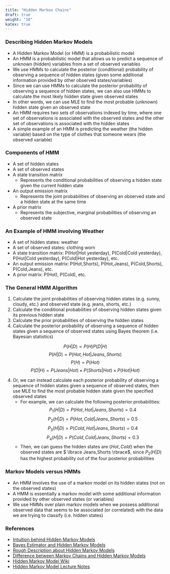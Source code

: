 ```yaml
---
title: "Hidden Markov Chains"
draft: true
weight: "10"
katex: true
---
```


### Describing Hidden Markov Models
- A Hidden Markov Model (or HMM) is a probabilistic model
- An HMM is a probabilistic model that allows us to predict a sequence of unknown (hidden) variables from a set of observed variables
- We use HMMs to calculate the posterior (conditional) probability of observing a sequence of hidden states (given some additional information provided by other observed states/variables)
- Since we can use HMMs to calculate the posterior probability of observing a sequence of hidden states, we can also use HMMs to calculate the most likely hidden state given observed states
- In other words, we can use MLE to find the most probable (unknown) hidden state given an observed state
- An HMM requires two sets of observations indexed by time, where one set of observations is associated with the observed states and the other set of observations is associated with the hidden states
- A simple example of an HMM is predicting the weather (the hidden variable) based on the type of clothes that someone wears (the observed variable)

### Components of HMM
- A set of hidden states
- A set of observed states
- A state transition matrix
	- Represents the conditional probabilities of observing a hidden state given the current hidden state
- An output emission matrix
	- Represents the joint probabilities of observing an observed state and a hidden state at the same time
- A prior matrix
	- Represents the subjective, marginal probabilities of observing an observed state

### An Example of HMM involving Weather
- A set of hidden states: weather
- A set of observed states: clothing worn
- A state transition matrix: P(Hot|Hot yesterday), P(Cold|Cold yesterday), P(Hot|Cold yesterday), P(Cold|Hot yesterday), etc.
- An output emission matrix: P(Hot,Shorts), P(Hot,Jeans), P(Cold,Shorts), P(Cold,Jeans), etc.
- A prior matrix: P(Hot), P(Cold), etc.

### The General HMM Algorithm
1. Calculate the joint probabilities of observing hidden states (e.g. sunny, cloudy, etc.) and observed state (e.g. jeans, shorts, etc.)
2. Calculate the conditional probabilities of observing hidden states given its previous hidden state
3. Calculate the prior probabilities of observing the hidden states
4. Calculate the posterior probability of observing a sequence of hidden states given a sequence of observed states using Bayes theorem (i.e. Bayesian statistics)

$$ P(H|D) \propto P(H)P(D|H) $$
$$ P(H|D) = P(Hot,Hot | Jeans,Shorts) $$
$$ P(H) = P(Hot) $$
$$ P(D|H) = P(Jeans|Hot) \times P(Shorts|Hot) \times P(Hot|Hot) $$

4. Or, we can instead calculate each posterior probability of observing a sequence of hidden states given a sequence of observed states, then use MLE to find the most probable hidden state given the specified observed states
	- For example, we can calculate the following posterior probabilities:
	$$ P_{1}(H|D) = P(Hot,Hot | Jeans,Shorts) = 0.4 $$
	$$ P_{2}(H|D) = P(Hot,Cold | Jeans,Shorts) = 0.5 $$
	$$ P_{3}(H|D) = P(Cold,Hot | Jeans,Shorts) = 0.4 $$
	$$ P_{4}(H|D) = P(Cold,Cold | Jeans,Shorts) = 0.3 $$
	- Then, we can guess the hidden states are $\lbrace Hot,Cold \rbrace$ when the observed states are $ \lbrace Jeans,Shorts \rbrace$, since $P_{2}(H|D)$ has the highest probability out of the four posterior probabilities

### Markov Models versus HMMs
- An HMM involves the use of a markov model on its hidden states (not on the observed states)
- A HMM is essentially a markov model with some additional information provided by other observed states (or variables)
- We use HMMs over plain markov models when we possess additional observed data that seems to be associated (or correlated) with the data we are trying to classify (i.e. hidden states)

### References
- [Intuition behind Hidden Markov Models](https://medium.com/@postsanjay/hidden-markov-models-simplified-c3f58728caab)
- [Bayes Estimator and Hidden Markov Models](https://www.mathworks.com/matlabcentral/fileexchange/70226-bayes-estimator-best-must-have-tattoo/?s_tid=LandingPageTabfx)
- [Rough Description about Hidden Markov Models](https://www.reddit.com/r/explainlikeimfive/comments/1iyl5v/eli5_what_is_a_hidden_markov_model_and_how_does/)
- [Difference between Markov Chains and Hidden Markov Models](https://stackoverflow.com/questions/10748426/what-is-the-difference-between-markov-chains-and-hidden-markov-model)
- [Hidden Markov Model Wiki](https://en.wikipedia.org/wiki/Hidden_Markov_model)
- [Hidden Markov Model Lecture Notes](http://www.cs.cmu.edu/~tbergkir/11711fa17/recitation4_notes.pdf)
